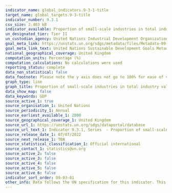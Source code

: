 ```yaml
---
indicator_name: global_indicators.9-3-1-title
target_name: global_targets.9-3-title
indicator_number: 9.3.1
csv_size: 2.403 kB
indicator_available: Proportion of small-scale industries in total industry value added
un_designated_tier: Tier II
un_custodian_agency: United Nations Industrial Development Organization (UNIDO)
goal_meta_link: https://unstats.un.org/sdgs/metadata/files/Metadata-09-03-01.pdf
goal_meta_link_text: United Nations Sustainable Development Goals Metadata (PDF 4.0 MB)
national_geographical_coverage: United Kingdom
computation_units: Percentage (%)
computation_calculations: No calculations were used
reporting_status: complete
data_non_statistical: false
data_footnote: Please note the y axis does not go to 100% for ease of visualisation
graph_type: line
graph_title: Proportion of small-scale industries in total industry value added
data_show_map: false
data_keywords: GDP
source_active_1: true
source_organisation_1: United Nations
source_periodicity_1: Annual
source_earliest_available_1: 2000
source_geographical_coverage_1: United Kingdom
source_url_1: https://unstats.un.org/sdgs/dataportal/database
source_url_text_1: Indicator 9.3.1, Series  - Proportion of small-scale industries in total industry value added (%) NV_IND_SSIS
source_release_date_1: 07/07/2022
source_next_release_1: TBA
source_statistical_classification_1: Official international
source_contact_1: statistics@un.org
source_active_2: false
source_active_3: false
source_active_4: false
source_active_5: false
source_active_6: false
indicator_sort_order: 09-03-01
other_info: Data follows the UN specification for this indicator. This indicator has not been identified in collaboration with topic experts.
---
```

